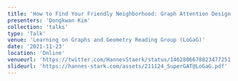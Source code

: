 ```yaml
---
title: 'How to Find Your Friendly Neighborhood: Graph Attention Design with Self-Supervision'
presenters: 'Dongkwan Kim'
collection: 'talks'
type: 'Talk'
venue: 'Learning on Graphs and Geometry Reading Group (LoGaG)'
date: '2021-11-23'
location: 'Online'
venueurl: 'https://twitter.com/HannesStaerk/status/1462806678823477251'
slideurl: 'https://hannes-stark.com/assets/211124_SuperGAT@LoGaG.pdf'
---
```


